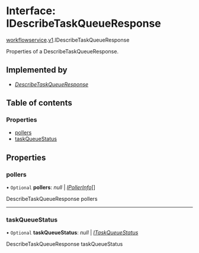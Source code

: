 # Interface: IDescribeTaskQueueResponse

[workflowservice](../modules/proto.temporal.api.workflowservice.md).[v1](../modules/proto.temporal.api.workflowservice.v1.md).IDescribeTaskQueueResponse

Properties of a DescribeTaskQueueResponse.

## Implemented by

* [*DescribeTaskQueueResponse*](../classes/proto.temporal.api.workflowservice.v1.describetaskqueueresponse.md)

## Table of contents

### Properties

- [pollers](proto.temporal.api.workflowservice.v1.idescribetaskqueueresponse.md#pollers)
- [taskQueueStatus](proto.temporal.api.workflowservice.v1.idescribetaskqueueresponse.md#taskqueuestatus)

## Properties

### pollers

• `Optional` **pollers**: *null* \| [*IPollerInfo*](proto.temporal.api.taskqueue.v1.ipollerinfo.md)[]

DescribeTaskQueueResponse pollers

___

### taskQueueStatus

• `Optional` **taskQueueStatus**: *null* \| [*ITaskQueueStatus*](proto.temporal.api.taskqueue.v1.itaskqueuestatus.md)

DescribeTaskQueueResponse taskQueueStatus
